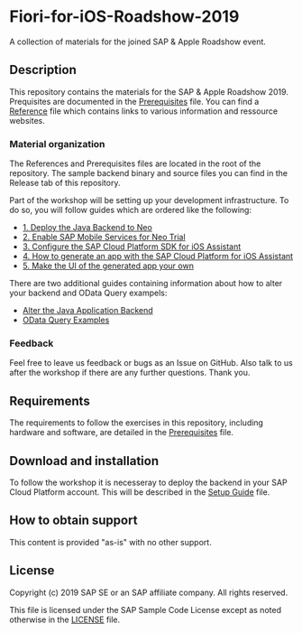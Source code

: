 # Fiori-for-iOS-Roadshow-2019
A collection of materials for the joined SAP & Apple Roadshow event.

## Description

This repository contains the materials for the SAP & Apple Roadshow 2019. Prequisites are documented in the [Prerequisites](Prerequisites.md) file. You can find a [Reference](References.md) file which contains links to various information and ressource websites.

### Material organization

The References and Prerequisites files are located in the root of the repository. The sample backend binary and source files you can find in the Release tab of this repository.

Part of the workshop will be setting up your development infrastructure. To do so, you will follow guides which are ordered like the following:

- [1. Deploy the Java Backend to Neo](https://github.com/SAP-samples/Fiori-for-iOS-Roadshow-2019/blob/master/Guides/1_Make_It_Your_Own/1_Deploy_Backend_On_Neo.md)
- [2. Enable SAP Mobile Services for Neo Trial](https://github.com/SAP-samples/Fiori-for-iOS-Roadshow-2019/blob/master/Guides/1_Make_It_Your_Own/2_Enable_Mobile_Services.md)
- [3. Configure the SAP Cloud Platform SDK for iOS Assistant](https://github.com/SAP-samples/Fiori-for-iOS-Roadshow-2019/blob/master/Guides/1_Make_It_Your_Own/3_Configure_iOS_Assistant.md)
- [4. How to generate an app with the SAP Cloud Platform for iOS Assistant](https://github.com/SAP-samples/Fiori-for-iOS-Roadshow-2019/blob/master/Guides/1_Make_It_Your_Own/4_Generate_App_with_Assistant.md)
- [5. Make the UI of the generated app your own](https://github.com/SAP-samples/Fiori-for-iOS-Roadshow-2019/blob/master/Guides/1_Make_It_Your_Own/5_Add_Your_Own_Touch.md)

There are two additional guides containing information about how to alter your backend and OData Query exampels:

- [Alter the Java Application Backend](https://github.com/SAP-samples/Fiori-for-iOS-Roadshow-2019/blob/master/Guides/2_Additional_Guides/Change_Backend_Using_WebIDE.md)
- [OData Query Examples](https://github.com/SAP-samples/Fiori-for-iOS-Roadshow-2019/blob/master/Guides/2_Additional_Guides/OData_Query_Refernce.md)

### Feedback

Feel free to leave us feedback or bugs as an Issue on GitHub. Also talk to us after the workshop if there are any further questions. Thank you.

## Requirements

The requirements to follow the exercises in this repository, including hardware and software, are detailed in the [Prerequisites](Prerequisites.md) file.

## Download and installation

To follow the workshop it is necesseray to deploy the backend in your SAP Cloud Platform account. This will be described in the [Setup Guide](SetupGuide.md) file.

## How to obtain support

This content is provided "as-is" with no other support.

## License

Copyright (c) 2019 SAP SE or an SAP affiliate company. All rights reserved.

This file is licensed under the SAP Sample Code License except as noted otherwise in the [LICENSE](LICENSE) file.


